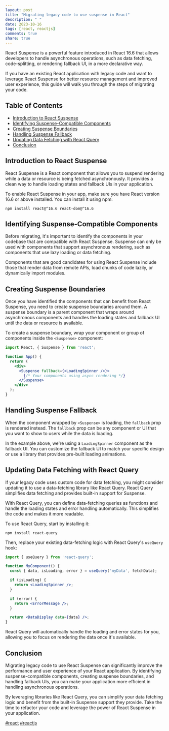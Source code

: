 ```yaml
---
layout: post
title: "Migrating legacy code to use suspense in React"
description: " "
date: 2023-10-16
tags: [react, reactjs]
comments: true
share: true
---
```


React Suspense is a powerful feature introduced in React 16.6 that allows developers to handle asynchronous operations, such as data fetching, code-splitting, or rendering fallback UI, in a more declarative way.

If you have an existing React application with legacy code and want to leverage React Suspense for better resource management and improved user experience, this guide will walk you through the steps of migrating your code.

## Table of Contents
- [Introduction to React Suspense](#introduction-to-react-suspense)
- [Identifying Suspense-Compatible Components](#identifying-suspense-compatible-components)
- [Creating Suspense Boundaries](#creating-suspense-boundaries)
- [Handling Suspense Fallback](#handling-suspense-fallback)
- [Updating Data Fetching with React Query](#updating-data-fetching-with-react-query)
- [Conclusion](#conclusion)

## Introduction to React Suspense
React Suspense is a React component that allows you to suspend rendering while a data or resource is being fetched asynchronously. It provides a clean way to handle loading states and fallback UIs in your application.

To enable React Suspense in your app, make sure you have React version 16.6 or above installed. You can install it using npm:

```shell
npm install react@^16.6 react-dom@^16.6
```

## Identifying Suspense-Compatible Components
Before migrating, it's important to identify the components in your codebase that are compatible with React Suspense. Suspense can only be used with components that support asynchronous rendering, such as components that use lazy loading or data fetching.

Components that are good candidates for using React Suspense include those that render data from remote APIs, load chunks of code lazily, or dynamically import modules.

## Creating Suspense Boundaries
Once you have identified the components that can benefit from React Suspense, you need to create suspense boundaries around them. A suspense boundary is a parent component that wraps around asynchronous components and handles the loading states and fallback UI until the data or resource is available.

To create a suspense boundary, wrap your component or group of components inside the `<Suspense>` component:

```jsx
import React, { Suspense } from 'react';

function App() {
  return (
    <div>
      <Suspense fallback={<LoadingSpinner />}>
        {/* Your components using async rendering */}
      </Suspense>
    </div>
  );
}
```
## Handling Suspense Fallback
When the component wrapped by `<Suspense>` is loading, the `fallback` prop is rendered instead. The `fallback` prop can be any component or UI that you want to show to users while the data is loading.

In the example above, we're using a `LoadingSpinner` component as the fallback UI. You can customize the fallback UI to match your specific design or use a library that provides pre-built loading animations.

## Updating Data Fetching with React Query
If your legacy code uses custom code for data fetching, you might consider updating it to use a data-fetching library like React Query. React Query simplifies data fetching and provides built-in support for Suspense.

With React Query, you can define data-fetching queries as functions and handle the loading states and error handling automatically. This simplifies the code and makes it more readable.

To use React Query, start by installing it:

```shell
npm install react-query
```

Then, replace your existing data-fetching logic with React Query's `useQuery` hook:

```jsx
import { useQuery } from 'react-query';

function MyComponent() {
  const { data, isLoading, error } = useQuery('myData', fetchData);

  if (isLoading) {
    return <LoadingSpinner />;
  }

  if (error) {
    return <ErrorMessage />;
  }

  return <DataDisplay data={data} />;
}
```

React Query will automatically handle the loading and error states for you, allowing you to focus on rendering the data once it's available.

## Conclusion
Migrating legacy code to use React Suspense can significantly improve the performance and user experience of your React application. By identifying suspense-compatible components, creating suspense boundaries, and handling fallback UIs, you can make your application more efficient in handling asynchronous operations.

By leveraging libraries like React Query, you can simplify your data fetching logic and benefit from the built-in Suspense support they provide. Take the time to refactor your code and leverage the power of React Suspense in your application.

[#react](https://example.com/react) [#reactjs](https://example.com/reactjs)